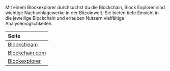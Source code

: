 Mit einem Blockexplorer durchsuchst du die Blockchain, Block Explorer sind wichtige Nachschlagewerke in der Bitcoinwelt. 
Sie bieten tiefe Einsicht in die jeweilige Blockchain und erlauben Nutzern vielfältige Analysemöglichkeiten.

| Seite                                                                                  |  
| :-------------------------------------------------------------------------------------- | 
| [Blockstream](https://blockstream.info)  | 
| [Blockchain.com ](https://www.blockchain.com/de/explorer)        |
| [Blockexplorer](https://blockexplorer.com)|
